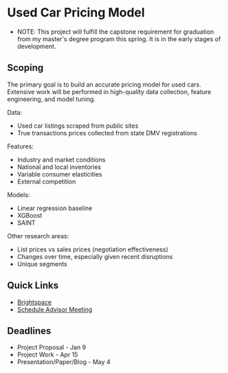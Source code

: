 # Used Car Pricing Model

- NOTE: This project will fulfill the capstone requirement for graduation from my master's degree program this spring. It is in the early stages of development.

## Scoping

The primary goal is to build an accurate pricing model for used cars. Extensive work will be performed in high-quality data collection, feature engineering, and model tuning.

Data:
- Used car listings scraped from public sites
- True transactions prices collected from state DMV registrations

Features:
- Industry and market conditions
- National and local inventories
- Variable consumer elasticities
- External competition

Models:
- Linear regression baseline
- XGBoost
- SAINT



Other research areas:
- List prices vs sales prices (negotiation effectiveness)
- Changes over time, especially given recent disruptions
- Unique segments

## Quick Links
- [Brightspace](https://brightspace.vanderbilt.edu/d2l/home/396809)
- [Schedule Advisor Meeting](https://calendly.com/jesse-blocher/)

## Deadlines
- Project Proposal - Jan 9
- Project Work - Apr 15
- Presentation/Paper/Blog - May 4


